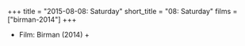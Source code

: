 +++
title = "2015-08-08: Saturday"
short_title = "08: Saturday"
films = ["birman-2014"]
+++


* Film: Birman (2014) +
